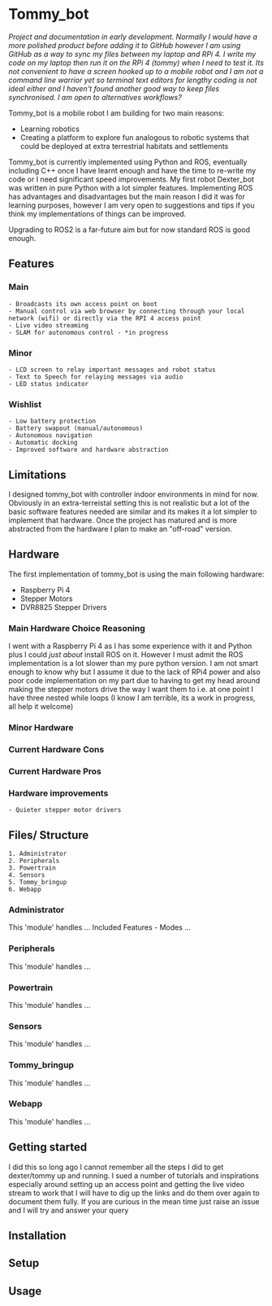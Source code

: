 # Tommy_bot

*Project and documentation in early development. Normally I would have a more polished product before adding it to GitHub however I am using GitHub as a way to sync my files between my laptop and RPi 4. I write my code on my laptop then run it on the RPi 4 (tommy) when I need to test it. Its not convenient to have a screen hooked up to a mobile robot and I am not a command line warrior yet so terminal text editors for lengthy coding is not ideal either and I haven't found another good way to keep files synchronised. I am open to alternatives workflows?*

Tommy_bot is a mobile robot I am building for two main reasons: 
 - Learning robotics 
 - Creating a platform to explore fun analogous to robotic systems that could be deployed at extra terrestrial habitats and settlements  

Tommy_bot is currently implemented using Python and ROS, eventually including C++ once I have learnt enough and have the time to re-write my code or I need significant speed improvements. My first robot Dexter_bot was written in pure Python with a lot simpler features. Implementing ROS has advantages and disadvantages but the main reason I did it was for learning purposes, however I am very open to suggestions and tips if you think my implementations of things can be improved. 

Upgrading to ROS2 is a far-future aim but for now standard ROS is good enough. 

## Features 
### Main
	- Broadcasts its own access point on boot
	- Manual control via web browser by connecting through your local network (wifi) or directly via the RPI 4 access point
	- Live video streaming 
	- SLAM for autonomous control - *in progress
	
### Minor
	- LCD screen to relay important messages and robot status
	- Text to Speech for relaying messages via audio
	- LED status indicator

### Wishlist
	- Low battery protection
	- Battery swapout (manual/autonomous)
	- Autonomous navigation
	- Automatic docking
	- Improved software and hardware abstraction 

## Limitations 

I designed tommy_bot with controller indoor environments in mind for now. Obviously in an extra-terreistal setting this is not realistic but a lot of the basic software features needed are similar and its makes it a lot simpler to implement that hardware. Once the project has matured and is more abstracted from the hardware I plan to make an "off-road" version.  


## Hardware
The first implementation of tommy_bot is using the main following hardware: 
- Raspberry Pi 4
- Stepper Motors 
- DVR8825 Stepper Drivers

### Main Hardware Choice Reasoning
I went with a Raspberry Pi 4 as I has some experience with it and Python plus I could *just about* install ROS on it. However I must admit the ROS implementation is a lot slower than my pure python version. I am not smart enough to know why but I assume it due to the lack of RPi4 power and also poor code implementation on my part due to having to get my head around making the stepper motors drive the way I want them to i.e. at one point I have three nested while loops (I know I am terrible, its a work in progress, all help it welcome) 

### Minor Hardware

### Current Hardware Cons

### Current Hardware Pros

### Hardware improvements 
	- Quieter stepper motor drivers 
	

## Files/ Structure
	1. Administrator
	2. Peripherals 
	3. Powertrain
	4. Sensors
	5. Tommy_bringup
	6. Webapp

### Administrator 
This 'module' handles ...
 Included Features
	- Modes ...

### Peripherals 
This 'module' handles ...

### Powertrain
This 'module' handles ...

### Sensors
This 'module' handles ...

### Tommy_bringup
This 'module' handles ...

### Webapp
This 'module' handles ...

## Getting started 
I did this so long ago I cannot remember all the steps I did to get dexter/tommy up and running. I sued a number of tutorials and inspirations especially around setting up an access point and getting the live video stream to work that I will have to dig up the links and do them over again to document them fully. If you are curious in the mean time just raise an issue and I will try and answer your query

##  Installation

## Setup

## Usage
